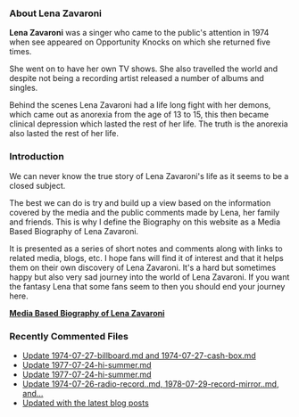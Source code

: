 ### About Lena Zavaroni

<p><strong>Lena Zavaroni</strong> was a singer who came to the public's attention in 1974 when see appeared on Opportunity Knocks on which she returned five times.</p>

<p>She went on to have her own TV shows. She also travelled the world and despite not being a recording artist released a number of albums and singles.</p>

<p>Behind the scenes Lena Zavaroni had a life long fight with her demons, which came out as anorexia from the age of 13 to 15, this then became clinical depression which lasted the rest of her life. The truth is the anorexia also lasted the rest of her life.</p>

### Introduction

<p>We can never know the true story of Lena Zavaroni's life as it seems to be a closed subject.</p>

<p>The best we can do is try and build up a view based on the information covered by the media and the public comments made by Lena, her family and friends. This is why I define the Biography on this website as a Media Based Biography of Lena Zavaroni.</p>

<p>It is presented as a series of short notes and comments along with links to related media, blogs, etc. I hope fans will find it of interest and that it helps them on their own discovery of Lena Zavaroni. It's a hard but sometimes happy but also very sad journey into the world of Lena Zavaroni. If you want the fantasy Lena that some fans seem to then you should end your journey here.</p>

<a href="https://fanzoflenazavaroni.github.io/1963-11-04-lena-zavaroni/"><strong>Media Based Biography of Lena Zavaroni</strong></a>

### Recently Commented Files

<!-- BLOG-POST-LIST:START -->
- [Update 1974-07-27-billboard.md and 1974-07-27-cash-box.md](https://github.com/FanzOfLenaZavaroni/fanzoflenazavaroni.github.io/commit/d2774106dfc43562ce9a102685aadf8ccccd8b7b)
- [Update 1977-07-24-hi-summer.md](https://github.com/FanzOfLenaZavaroni/fanzoflenazavaroni.github.io/commit/e8af7acd37064533a68a12befb76a590910d3987)
- [Update 1977-07-24-hi-summer.md](https://github.com/FanzOfLenaZavaroni/fanzoflenazavaroni.github.io/commit/37f5352101ca559d0f4add8ec1cd000f85e5f436)
- [Update 1974-07-26-radio-record..md, 1978-07-29-record-mirror..md, and…](https://github.com/FanzOfLenaZavaroni/fanzoflenazavaroni.github.io/commit/434a7f38a722b6885bfaf73551dffec1deb5ef86)
- [Updated with the latest blog posts](https://github.com/FanzOfLenaZavaroni/fanzoflenazavaroni.github.io/commit/6b512dc71f5c4942fcfa7fa4f231ba70f3b7d626)
<!-- BLOG-POST-LIST:END -->
